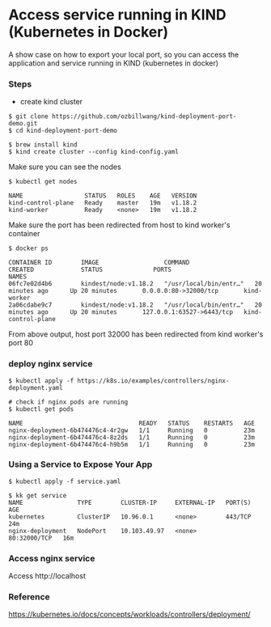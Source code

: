 # Access service running in KIND (Kubernetes in Docker) 

A show case on how to export your local port, so you can access the application and service running in KIND (kubernetes in docker)

### Steps

* create kind cluster

```
$ git clone https://github.com/ozbillwang/kind-deployment-port-demo.git
$ cd kind-deployment-port-demo

$ brew install kind
$ kind create cluster --config kind-config.yaml
```
Make sure you can see the nodes

```
$ kubectl get nodes

NAME                 STATUS   ROLES    AGE   VERSION
kind-control-plane   Ready    master   19m   v1.18.2
kind-worker          Ready    <none>   19m   v1.18.2
```
Make sure the port has been redirected from host to kind worker's container
```
$ docker ps

CONTAINER ID        IMAGE                  COMMAND                  CREATED             STATUS              PORTS                       NAMES
06fc7e02d4b6        kindest/node:v1.18.2   "/usr/local/bin/entr…"   20 minutes ago      Up 20 minutes       0.0.0.0:80->32000/tcp       kind-worker
2a06cdabe9c7        kindest/node:v1.18.2   "/usr/local/bin/entr…"   20 minutes ago      Up 20 minutes       127.0.0.1:63527->6443/tcp   kind-control-plane
```
From above output, host port 32000 has been redirected from kind worker's port 80

### deploy nginx service

```
$ kubectl apply -f https://k8s.io/examples/controllers/nginx-deployment.yaml

# check if nginx pods are running
$ kubectl get pods

NAME                                READY   STATUS    RESTARTS   AGE
nginx-deployment-6b474476c4-4r2gw   1/1     Running   0          23m
nginx-deployment-6b474476c4-8z2ds   1/1     Running   0          23m
nginx-deployment-6b474476c4-h9b5m   1/1     Running   0          23m
```

### Using a Service to Expose Your App

```
$ kubectl apply -f service.yaml

$ kk get service
NAME               TYPE        CLUSTER-IP     EXTERNAL-IP   PORT(S)        AGE
kubernetes         ClusterIP   10.96.0.1      <none>        443/TCP        24m
nginx-deployment   NodePort    10.103.49.97   <none>        80:32000/TCP   16m
```
### Access nginx service

Access http://localhost

### Reference

https://kubernetes.io/docs/concepts/workloads/controllers/deployment/
